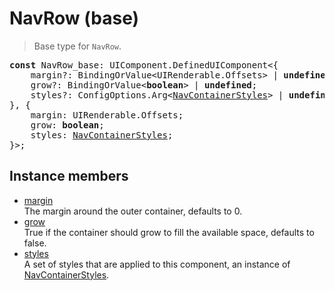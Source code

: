 # NavRow (base)

> Base type for `NavRow`.

<pre class="docgen_signature"><b>const</b> NavRow_base: UIComponent.DefinedUIComponent&lt;{<br>    margin?: BindingOrValue&lt;UIRenderable.Offsets&gt; | <b>undefined</b>;<br>    grow?: BindingOrValue&lt;<b>boolean</b>&gt; | <b>undefined</b>;<br>    styles?: ConfigOptions.Arg&lt;<a href="NavContainerStyles.md">NavContainerStyles</a>&gt; | <b>undefined</b>;<br>}, {<br>    margin: UIRenderable.Offsets;<br>    grow: <b>boolean</b>;<br>    styles: <a href="NavContainerStyles.md">NavContainerStyles</a>;<br>}&gt;;</pre>

## Instance members

- [<!--{ref:property}-->margin](NavRow_base_margin.md) \
    The margin around the outer container, defaults to 0.
- [<!--{ref:property}-->grow](NavRow_base_grow.md) \
    True if the container should grow to fill the available space, defaults to false.
- [<!--{ref:property}-->styles](NavRow_base_styles.md) \
    A set of styles that are applied to this component, an instance of [NavContainerStyles](NavContainerStyles.md).
